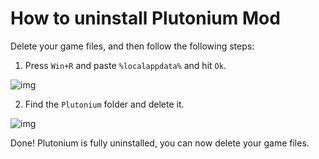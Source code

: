 # How to uninstall Plutonium Mod

Delete your game files, and then follow the following steps:

1. Press `Win+R` and paste `%localappdata%` and hit `Ok`.

![img](/images/docs/uninstall/mCzpEix.png)

2. Find the `Plutonium` folder and delete it.

![img](/images/docs/uninstall/aYhSvlR.png)

Done! Plutonium is fully uninstalled, you can now delete your game files.
